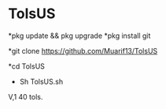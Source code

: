 # TolsUS


*pkg update && pkg upgrade
*pkg install git

*git clone https://github.com/Muarif13/TolsUS

*cd TolsUS
* Sh TolsUS.sh

V,1 40 tols.

